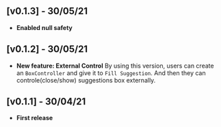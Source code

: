 ## [v0.1.3] - 30/05/21
- **Enabled null safety**
## [v0.1.2] - 30/05/21
- **New feature: External Control**
By using this version, users can create an `BoxController` and give it to `Fill Suggestion`.
And then they can controle(close/show) suggestions box externally.

## [v0.1.1] - 30/04/21
- **First release**

